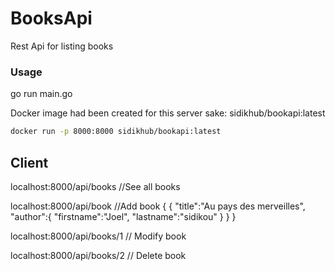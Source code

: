 # BooksApi
Rest Api for listing books


###  Usage 
go run main.go 

Docker image  had been created for this server sake: sidikhub/bookapi:latest

```bash
docker run -p 8000:8000 sidikhub/bookapi:latest
```

## Client 
localhost:8000/api/books //See all books

localhost:8000/api/book //Add book 
{
	{
	    "title":"Au pays des merveilles",
	    "author":{
	        "firstname":"Joel",
	        "lastname":"sidikou"
	    }
	}
}

localhost:8000/api/books/1 // Modify book

localhost:8000/api/books/2 // Delete book
